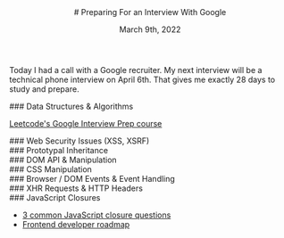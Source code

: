 <header>
# Preparing For an Interview With Google

March 9th, 2022

</header>

Today I had a call with a Google recruiter. My next interview will be a technical phone interview on April 6th. That gives me exactly 28 days to study and prepare.

<section>
### Data Structures & Algorithms

[Leetcode's Google Interview Prep course](https://leetcode.com/explore/featured/card/google/)

</section>

<section>
### Web Security Issues (XSS, XSRF)
</section>

<section>
### Prototypal Inheritance
</section>

<section>
### DOM API & Manipulation
</section>

<section>
### CSS Manipulation
</section>

<section>
### Browser / DOM Events & Event Handling
</section>

<section>
### XHR Requests & HTTP Headers
</section>

<section>
### JavaScript Closures

-   [3 common JavaScript closure questions](https://www.coderbyte.com/algorithm/3-common-javascript-closure-questions)
-   [Frontend developer roadmap](https://roadmap.sh/frontend)

</section>
